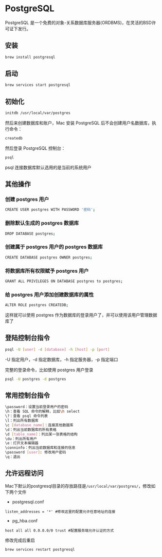 # PostgreSQL

PostgreSQL 是一个免费的对象-关系数据库服务器(ORDBMS)，在灵活的BSD许可证下发行。

## 安装

```bash
brew install postgresql
```

## 启动

```bash
brew services start postgresql
```

## 初始化

```bash
initdb /usr/local/var/postgres
```
然后来创建数据库和账户，Mac 安装 PostgreSQL 后不会创建用户名数据库，执行命令：

```bash
createdb
```

然后登录 PostgreSQL 控制台：

```bash
psql
```
psql 连接数据库默认选用的是当前的系统用户

## 其他操作

### 创建 postgres 用户

```bash
CREATE USER postgres WITH PASSWORD '密码';
```

### 删除默认生成的 postgres 数据库

```bash
DROP DATABASE postgres;
```

### 创建属于 postgres 用户的 postgres 数据库

```bash
CREATE DATABASE postgres OWNER postgres;
```

### 将数据库所有权限赋予 postgres 用户

```bash
GRANT ALL PRIVILEGES ON DATABASE postgres to postgres;
```

### 给 postgres 用户添加创建数据库的属性

```bash
ALTER ROLE postgres CREATEDB;
```

这样就可以使用 postgres 作为数据库的登录用户了，并可以使用该用户管理数据库了

## 登陆控制台指令

```bash
psql -U [user] -d [database] -h [host] -p [port]
```

-U 指定用户，-d 指定数据库，-h 指定服务器，-p 指定端口

完整的登录命令，比如使用 postgres 用户登录

```bash
psql -U postgres -d postgres
```

## 常用控制台指令

```bash
\password：设置当前登录用户的密码
\h：查看 SQL 命令的解释，比如\h select
\?：查看 psql 命令列表
\l：列出所有数据库
\c [database_name]：连接其他数据库
\d：列出当前数据库的所有表格
\d [table_name]：列出某一张表格的结构
\du：列出所有用户
\e：打开文本编辑器
\conninfo：列出当前数据库和连接的信息
\password [user]: 修改用户密码
\q：退出
```

## 允许远程访问

Mac下默认的postgresql目录的存放路径是`/usr/local/var/postgres/`，修改如下两个文件

* postgresql.conf
```config
listen_addresses = '*' #修改这里的配置允许任意地址的连接
```

* pg_hba.conf
```config
host all all 0.0.0.0/0 trust #配置服务端允许认证的方式
```

修改完成后重启

```bash
brew services restart postgresql
```
